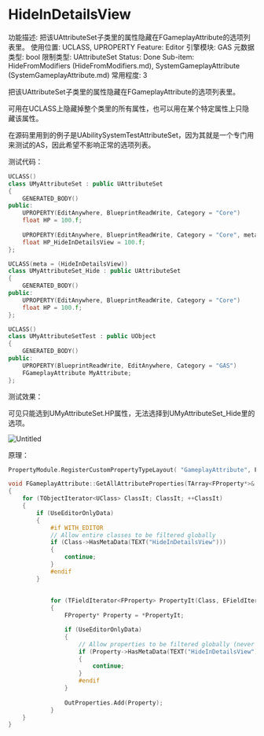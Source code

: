 # HideInDetailsView

功能描述: 把该UAttributeSet子类里的属性隐藏在FGameplayAttribute的选项列表里。
使用位置: UCLASS, UPROPERTY
Feature: Editor
引擎模块: GAS
元数据类型: bool
限制类型: UAttributeSet
Status: Done
Sub-item: HideFromModifiers (HideFromModifiers.md), SystemGameplayAttribute (SystemGameplayAttribute.md)
常用程度: 3

把该UAttributeSet子类里的属性隐藏在FGameplayAttribute的选项列表里。

可用在UCLASS上隐藏掉整个类里的所有属性，也可以用在某个特定属性上只隐藏该属性。

在源码里用到的例子是UAbilitySystemTestAttributeSet，因为其就是一个专门用来测试的AS，因此希望不影响正常的选项列表。

测试代码：

```cpp
UCLASS()
class UMyAttributeSet : public UAttributeSet
{
	GENERATED_BODY()
public:
	UPROPERTY(EditAnywhere, BlueprintReadWrite, Category = "Core")
	float HP = 100.f;
	
	UPROPERTY(EditAnywhere, BlueprintReadWrite, Category = "Core", meta = (HideInDetailsView))
	float HP_HideInDetailsView = 100.f;
};

UCLASS(meta = (HideInDetailsView))
class UMyAttributeSet_Hide : public UAttributeSet
{
	GENERATED_BODY()
public:
	UPROPERTY(EditAnywhere, BlueprintReadWrite, Category = "Core")
	float HP = 100.f;
};

UCLASS()
class UMyAttributeSetTest : public UObject
{
	GENERATED_BODY()
public:
	UPROPERTY(BlueprintReadWrite, EditAnywhere, Category = "GAS")
	FGameplayAttribute MyAttribute;
};
```

测试效果：

可见只能选到UMyAttributeSet.HP属性，无法选择到UMyAttributeSet_Hide里的选项。

![Untitled](HideInDetailsView/Untitled.png)

原理：

```cpp
PropertyModule.RegisterCustomPropertyTypeLayout( "GameplayAttribute", FOnGetPropertyTypeCustomizationInstance::CreateStatic( &FAttributePropertyDetails::MakeInstance ) );

void FGameplayAttribute::GetAllAttributeProperties(TArray<FProperty*>& OutProperties, FString FilterMetaStr, bool UseEditorOnlyData)
{
	for (TObjectIterator<UClass> ClassIt; ClassIt; ++ClassIt)
	{
		if (UseEditorOnlyData)
		{
			#if WITH_EDITOR
			// Allow entire classes to be filtered globally
			if (Class->HasMetaData(TEXT("HideInDetailsView")))
			{
				continue;
			}
			#endif
		}
		
		
			for (TFieldIterator<FProperty> PropertyIt(Class, EFieldIteratorFlags::ExcludeSuper); PropertyIt; ++PropertyIt)
			{
				FProperty* Property = *PropertyIt;

				if (UseEditorOnlyData)
				{
					// Allow properties to be filtered globally (never show up)
					if (Property->HasMetaData(TEXT("HideInDetailsView")))
					{
						continue;
					}
					#endif
				}
				
				OutProperties.Add(Property);
			}
	}
}
```